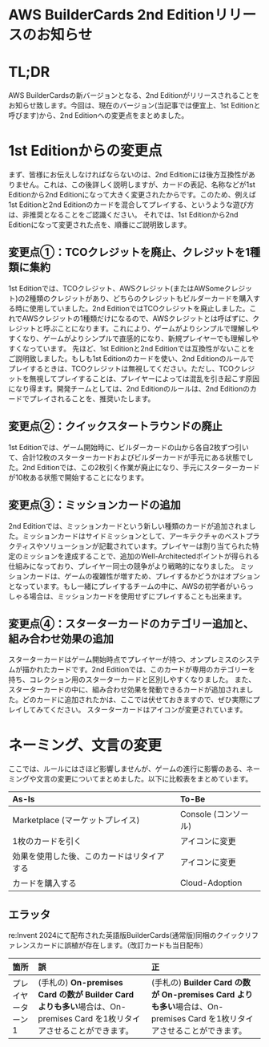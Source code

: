 # AWS BuilderCards 2nd Editionリリースのお知らせ
# TL;DR
AWS BuilderCardsの新バージョンとなる、2nd Editionがリリースされることをお知らせ致します。今回は、現在のバージョン(当記事では便宜上、1st Editionと呼びます)から、2nd Editionへの変更点をまとめました。

# 1st Editionからの変更点
まず、皆様にお伝えしなければならないのは、2nd Editionには後方互換性がありません。これは、この後詳しく説明しますが、カードの表記、名称などが1st Editionから2nd Editionになって大きく変更されたからです。このため、例えば1st Editionと2nd Editionのカードを混合してプレイする、というような遊び方は、非推奨となることをご認識ください。
それでは、1st Editionから2nd Editionになって変更された点を、順番にご説明致します。

## 変更点①：TCOクレジットを廃止、クレジットを1種類に集約
1st Editionでは、TCOクレジット、AWSクレジット(またはAWSomeクレジット)の2種類のクレジットがあり、どちらのクレジットもビルダーカードを購入する時に使用していました。2nd EditionではTCOクレジットを廃止しました。これでAWSクレジットの1種類だけになるので、AWSクレジットとは呼ばずに、クレジットと呼ぶことになります。これにより、ゲームがよりシンプルで理解しやすくなり、ゲームがよりシンプルで直感的になり、新規プレイヤーでも理解しやすくなっています。
先ほど、1st Editionと2nd Editionでは互換性がないことをご説明致しました。もしも1st Editionのカードを使い、2nd Editionのルールでプレイするときは、TCOクレジットは無視してください。ただし、TCOクレジットを無視してプレイすることは、プレイヤーによっては混乱を引き起こす原因になり得ます。開発チームとしては、2nd Editionのルールは、2nd Editionのカードでプレイされることを、推奨いたします。

## 変更点②：クイックスタートラウンドの廃止
1st Editionでは、ゲーム開始時に、ビルダーカードの山から各自2枚ずつ引いて、合計12枚のスターターカードおよびビルダーカードが手元にある状態でした。2nd Editionでは、この2枚引く作業が廃止になり、手元にスターターカードが10枚ある状態で開始することになります。

## 変更点③：ミッションカードの追加
2nd Editionでは、ミッションカードという新しい種類のカードが追加されました。ミッションカードはサイドミッションとして、アーキテクチャのベストプラクティスやソリューションが記載されています。プレイヤーは割り当てられた特定のミッションを達成することで、追加のWell-Architectedポイントが得られる仕組みになっており、プレイヤー同士の競争がより戦略的になりました。
ミッションカードは、ゲームの複雑性が増すため、プレイするかどうかはオプションとなっています。もし一緒にプレイするチームの中に、AWSの初学者がいらっしゃる場合は、ミッションカードを使用せずにプレイすることも出来ます。

## 変更点④：スターターカードのカテゴリー追加と、組み合わせ効果の追加
スターターカードはゲーム開始時点でプレイヤーが持つ、オンプレミスのシステムが描かれたカードです。2nd Editionでは、このカードが専用のカテゴリーを持ち、コレクション用のスターターカードと区別しやすくなりました。
また、スターターカードの中に、組み合わせ効果を発動できるカードが追加されました。どのカードに追加されたかは、ここでは伏せておきますので、ぜひ実際にプレイしてみてください。
スターターカードはアイコンが変更されています。

# ネーミング、文言の変更
ここでは、ルールにはさほど影響しませんが、ゲームの進行に影響のある、ネーミングや文言の変更についてまとめました。以下に比較表をまとめています。

| As-Is | To-Be |
| :---- | :---- |
| Marketplace (マーケットプレイス) | Console (コンソール) |
| 1枚のカードを引く | アイコンに変更 |
| 効果を使用した後、このカードはリタイアする | アイコンに変更 |
| カードを購入する | Cloud-Adoption |

## エラッタ
re:Invent 2024にて配布された英語版BuilderCards(通常版)同梱のクイックリファレンスカードに誤植が存在します。（改訂カードも当日配布）

| 箇所 | 誤 | 正 |
| :---- | :---- | :---- |
| プレイヤーターン1 | (手札の) **On-premises Card の数が Builder Card よりも多い**場合は、On-premises Card を1枚リタイアさせることができます。 | (手札の) **Builder Card の数が On-premises Card よりも多い**場合は、On-premises Card を1枚リタイアさせることができます。 |

